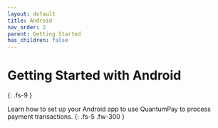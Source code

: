 ```yaml
---
layout: default
title: Android
nav_order: 2
parent: Getting Started
has_children: false
---
```


# Getting Started with Android
{: .fs-9 }

Learn how to set up your Android app to use QuantumPay to process payment transactions.
{: .fs-5 .fw-300 }
